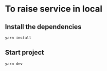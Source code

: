 # To raise service in local


## Install the dependencies
```
yarn install
```

## Start project
```
yarn dev
```


